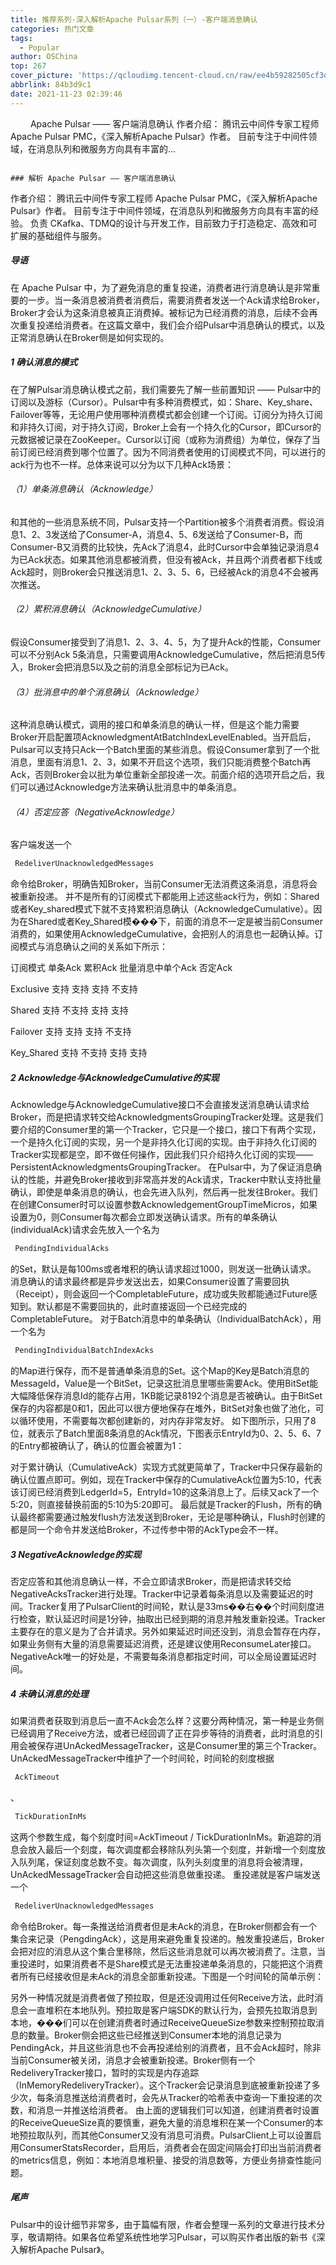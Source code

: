```yaml
---
title: 推荐系列-深入解析Apache Pulsar系列（一）-客户端消息确认
categories: 热门文章
tags:
  - Popular
author: OSChina
top: 267
cover_picture: 'https://qcloudimg.tencent-cloud.cn/raw/ee4b59282505cf3dd32971e557c4a729.png'
abbrlink: 84b3d9c1
date: 2021-11-23 02:39:46
---
```


&emsp;&emsp; Apache Pulsar —— 客户端消息确认 作者介绍： 腾讯云中间件专家工程师 Apache Pulsar PMC，《深入解析Apache Pulsar》作者。 目前专注于中间件领域，在消息队列和微服务方向具有丰富的...
<!-- more -->

                                                                                                                                                                                        ### 解析 Apache Pulsar —— 客户端消息确认 
作者介绍： 
腾讯云中间件专家工程师 
Apache Pulsar PMC，《深入解析Apache Pulsar》作者。 
目前专注于中间件领域，在消息队列和微服务方向具有丰富的经验。 
负责 CKafka、TDMQ的设计与开发工作，目前致力于打造稳定、高效和可扩展的基础组件与服务。 
##### 导语 
在 Apache Pulsar 中，为了避免消息的重复投递，消费者进行消息确认是非常重要的一步。当一条消息被消费者消费后，需要消费者发送一个Ack请求给Broker，Broker才会认为这条消息被真正消费掉。被标记为已经消费的消息，后续不会再次重复投递给消费者。在这篇文章中，我们会介绍Pulsar中消息确认的模式，以及正常消息确认在Broker侧是如何实现的。 
##### 1 确认消息的模式 
在了解Pulsar消息确认模式之前，我们需要先了解一些前置知识 —— Pulsar中的订阅以及游标（Cursor）。Pulsar中有多种消费模式，如：Share、Key_share、Failover等等，无论用户使用哪种消费模式都会创建一个订阅。订阅分为持久订阅和非持久订阅，对于持久订阅，Broker上会有一个持久化的Cursor，即Cursor的元数据被记录在ZooKeeper。Cursor以订阅（或称为消费组）为单位，保存了当前订阅已经消费到哪个位置了。因为不同消费者使用的订阅模式不同，可以进行的ack行为也不一样。总体来说可以分为以下几种Ack场景： 
###### （1）单条消息确认（Acknowledge） 
和其他的一些消息系统不同，Pulsar支持一个Partition被多个消费者消费。假设消息1、2、3发送给了Consumer-A，消息4、5、6发送给了Consumer-B，而Consumer-B又消费的比较快，先Ack了消息4，此时Cursor中会单独记录消息4为已Ack状态。如果其他消息都被消费，但没有被Ack，并且两个消费者都下线或Ack超时，则Broker会只推送消息1、2、3、5、6，已经被Ack的消息4不会被再次推送。 
###### （2）累积消息确认（AcknowledgeCumulative） 
假设Consumer接受到了消息1、2、3、4、5，为了提升Ack的性能，Consumer可以不分别Ack 5条消息，只需要调用AcknowledgeCumulative，然后把消息5传入，Broker会把消息5以及之前的消息全部标记为已Ack。 
###### （3）批消息中的单个消息确认（Acknowledge） 
这种消息确认模式，调用的接口和单条消息的确认一样，但是这个能力需要Broker开启配置项AcknowledgmentAtBatchIndexLevelEnabled。当开启后，Pulsar可以支持只Ack一个Batch里面的某些消息。假设Consumer拿到了一个批消息，里面有消息1、2、3，如果不开启这个选项，我们只能消费整个Batch再Ack，否则Broker会以批为单位重新全部投递一次。前面介绍的选项开启之后，我们可以通过Acknowledge方法来确认批消息中的单条消息。 
###### （4）否定应答（NegativeAcknowledge） 
客户端发送一个 
 ```java 
  RedeliverUnacknowledgedMessages
  ``` 
 命令给Broker，明确告知Broker，当前Consumer无法消费这条消息，消息将会被重新投递。 
并不是所有的订阅模式下都能用上述这些ack行为，例如：Shared或者Key_shared模式下就不支持累积消息确认（AcknowledgeCumulative）。因为在Shared或者Key_Shared模���下，前面的消息不一定是被当前Consumer消费的，如果使用AcknowledgeCumulative，会把别人的消息也一起确认掉。订阅模式与消息确认之间的关系如下所示： 
 
  
   
   订阅模式 
   单条Ack 
   累积Ack 
   批量消息中单个Ack 
   否定Ack 
   
  
  
   
   Exclusive 
   支持 
   支持 
   支持 
   不支持 
   
   
   Shared 
   支持 
   不支持 
   支持 
   支持 
   
   
   Failover 
   支持 
   支持 
   支持 
   不支持 
   
   
   Key_Shared 
   支持 
   不支持 
   支持 
   支持 
   
  
 
##### 2 Acknowledge与AcknowledgeCumulative的实现 
Acknowledge与AcknowledgeCumulative接口不会直接发送消息确认请求给Broker，而是把请求转交给AcknowledgmentsGroupingTracker处理。这是我们要介绍的Consumer里的第一个Tracker，它只是一个接口，接口下有两个实现，一个是持久化订阅的实现，另一个是非持久化订阅的实现。由于非持久化订阅的Tracker实现都是空，即不做任何操作，因此我们只介绍持久化订阅的实现——PersistentAcknowledgmentsGroupingTracker。 
在Pulsar中，为了保证消息确认的性能，并避免Broker接收到非常高并发的Ack请求，Tracker中默认支持批量确认，即使是单条消息的确认，也会先进入队列，然后再一批发往Broker。我们在创建Consumer时可以设置参数AcknowledgementGroupTimeMicros，如果设置为0，则Consumer每次都会立即发送确认请求。所有的单条确认(individualAck)请求会先放入一个名为 
 ```java 
  PendingIndividualAcks
  ``` 
 的Set，默认是每100ms或者堆积的确认请求超过1000，则发送一批确认请求。 
消息确认的请求最终都是异步发送出去，如果Consumer设置了需要回执（Receipt），则会返回一个CompletableFuture，成功或失败都能通过Future感知到。默认都是不需要回执的，此时直接返回一个已经完成的CompletableFuture。 
对于Batch消息中的单条确认（IndividualBatchAck），用一个名为 
 ```java 
  PendingIndividualBatchIndexAcks
  ``` 
 的Map进行保存，而不是普通单条消息的Set。这个Map的Key是Batch消息的MessageId，Value是一个BitSet，记录这批消息里哪些需要Ack。使用BitSet能大幅降低保存消息Id的能存占用，1KB能记录8192个消息是否被确认。由于BitSet保存的内容都是0和1，因此可以很方便地保存在堆外，BitSet对象也做了池化，可以循环使用，不需要每次都创建新的，对内存非常友好。 
如下图所示，只用了8位，就表示了Batch里面8条消息的Ack情况，下图表示EntryId为0、2、5、6、7的Entry都被确认了，确认的位置会被置为1： 
 
对于累计确认（CumulativeAck）实现方式就更简单了，Tracker中只保存最新的确认位置点即可。例如，现在Tracker中保存的CumulativeAck位置为5:10，代表该订阅已经消费到LedgerId=5，EntryId=10的这条消息上了。后续又ack了一个5:20，则直接替换前面的5:10为5:20即可。 
最后就是Tracker的Flush，所有的确认最终都需要通过触发flush方法发送到Broker，无论是哪种确认，Flush时创建的都是同一个命令并发送给Broker，不过传参中带的AckType会不一样。 
##### 3 NegativeAcknowledge的实现 
否定应答和其他消息确认一样，不会立即请求Broker，而是把请求转交给NegativeAcksTracker进行处理。Tracker中记录着每条消息以及需要延迟的时间。Tracker复用了PulsarClient的时间轮，默认是33ms��右��个时间刻度进行检查，默认延迟时间是1分钟，抽取出已经到期的消息并触发重新投递。Tracker主要存在的意义是为了合并请求。另外如果延迟时间还没到，消息会暂存在内存，如果业务侧有大量的消息需要延迟消费，还是建议使用ReconsumeLater接口。NegativeAck唯一的好处是，不需要每条消息都指定时间，可以全局设置延迟时间。 
##### 4 未确认消息的处理 
如果消费者获取到消息后一直不Ack会怎么样？这要分两种情况，第一种是业务侧已经调用了Receive方法，或者已经回调了正在异步等待的消费者，此时消息的引用会被保存进UnAckedMessageTracker，这是Consumer里的第三个Tracker。UnAckedMessageTracker中维护了一个时间轮，时间轮的刻度根据 
 ```java 
  AckTimeout
  ``` 
 、 
 ```java 
  TickDurationInMs
  ``` 
 这两个参数生成，每个刻度时间=AckTimeout / TickDurationInMs。新追踪的消息会放入最后一个刻度，每次调度都会移除队列头第一个刻度，并新增一个刻度放入队列尾，保证刻度总数不变。每次调度，队列头刻度里的消息将会被清理，UnAckedMessageTracker会自动把这些消息做重投递。 
重投递就是客户端发送一个 
 ```java 
  RedeliverUnacknowledgedMessages
  ``` 
 命令给Broker。每一条推送给消费者但是未Ack的消息，在Broker侧都会有一个集合来记录（PengdingAck），这是用来避免重复投递的。触发重投递后，Broker会把对应的消息从这个集合里移除，然后这些消息就可以再次被消费了。注意，当重投递时，如果消费者不是Share模式是无法重投递单条消息的，只能把这个消费者所有已经接收但是未Ack的消息全部重新投递。下图是一个时间轮的简单示例： 
 
另外一种情况就是消费者做了预拉取，但是还没调用过任何Receive方法，此时消息会一直堆积在本地队列。预拉取是客户端SDK的默认行为，会预先拉取消息到本地，���们可以在创建消费者时通过ReceiveQueueSize参数来控制预拉取消息的数量。Broker侧会把这些已经推送到Consumer本地的消息记录为PendingAck，并且这些消息也不会再投递给别的消费者，且不会Ack超时，除非当前Consumer被关闭，消息才会被重新投递。Broker侧有一个RedeliveryTracker接口，暂时的实现是内存追踪（InMemoryRedeliveryTracker）。这个Tracker会记录消息到底被重新投递了多少次，每条消息推送给消费者时，会先从Tracker的哈希表中查询一下重投递的次数，和消息一并推送给消费者。 
由上面的逻辑我们可以知道，创建消费者时设置的ReceiveQueueSize真的要慎重，避免大量的消息堆积在某一个Consumer的本地预拉取队列，而其他Consumer又没有消息可消费。PulsarClient上可以设置启用ConsumerStatsRecorder，启用后，消费者会在固定间隔会打印出当前消费者的metrics信息，例如：本地消息堆积量、接受的消息数等，方便业务排查性能问题。 
##### 尾声 
Pulsar中的设计细节非常多，由于篇幅有限，作者会整理一系列的文章进行技术分享，敬请期待。如果各位希望系统性地学习Pulsar，可以购买作者出版的新书《深入解析Apache Pulsar》。 

                                        
